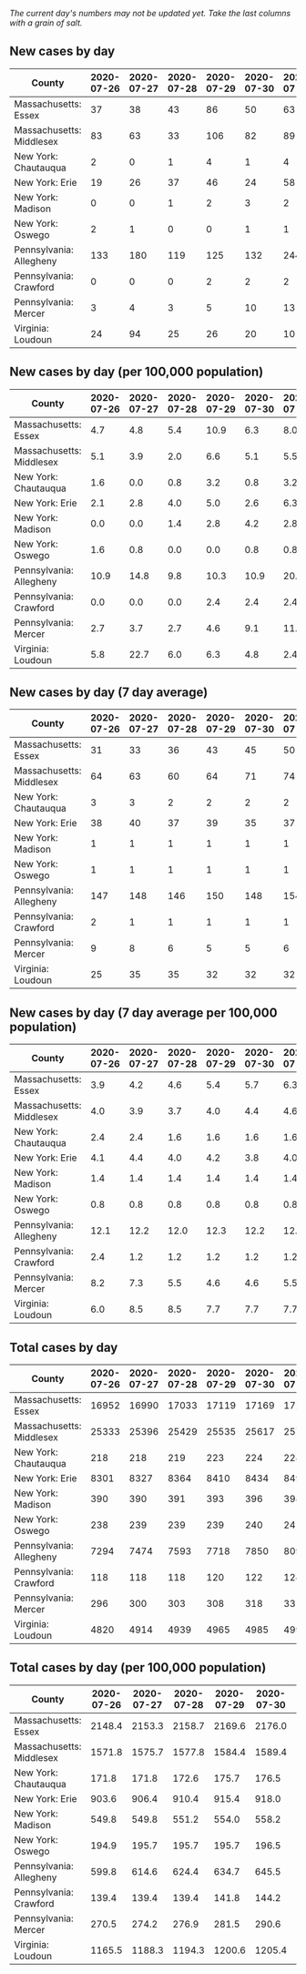 _The current day's numbers may not be updated yet. Take the last columns with a grain of salt._
## New cases by day

| County | 2020-07-26 | 2020-07-27 | 2020-07-28 | 2020-07-29 | 2020-07-30 | 2020-07-31 | 2020-08-01 |
| --- | --- | --- | --- | --- | --- | --- | --- |
| Massachusetts: Essex | 37 | 38 | 43 | 86 | 50 | 63 |  |
| Massachusetts: Middlesex | 83 | 63 | 33 | 106 | 82 | 89 |  |
| New York: Chautauqua | 2 | 0 | 1 | 4 | 1 | 4 | 3 |
| New York: Erie | 19 | 26 | 37 | 46 | 24 | 58 | 56 |
| New York: Madison | 0 | 0 | 1 | 2 | 3 | 2 | 1 |
| New York: Oswego | 2 | 1 | 0 | 0 | 1 | 1 | 3 |
| Pennsylvania: Allegheny | 133 | 180 | 119 | 125 | 132 | 244 | 66 |
| Pennsylvania: Crawford | 0 | 0 | 0 | 2 | 2 | 2 | 2 |
| Pennsylvania: Mercer | 3 | 4 | 3 | 5 | 10 | 13 | 10 |
| Virginia: Loudoun | 24 | 94 | 25 | 26 | 20 | 10 | 19 |

## New cases by day (per 100,000 population)

| County | 2020-07-26 | 2020-07-27 | 2020-07-28 | 2020-07-29 | 2020-07-30 | 2020-07-31 | 2020-08-01 |
| --- | --- | --- | --- | --- | --- | --- | --- |
| Massachusetts: Essex | 4.7 | 4.8 | 5.4 | 10.9 | 6.3 | 8.0 |  |
| Massachusetts: Middlesex | 5.1 | 3.9 | 2.0 | 6.6 | 5.1 | 5.5 |  |
| New York: Chautauqua | 1.6 | 0.0 | 0.8 | 3.2 | 0.8 | 3.2 | 2.4 |
| New York: Erie | 2.1 | 2.8 | 4.0 | 5.0 | 2.6 | 6.3 | 6.1 |
| New York: Madison | 0.0 | 0.0 | 1.4 | 2.8 | 4.2 | 2.8 | 1.4 |
| New York: Oswego | 1.6 | 0.8 | 0.0 | 0.0 | 0.8 | 0.8 | 2.5 |
| Pennsylvania: Allegheny | 10.9 | 14.8 | 9.8 | 10.3 | 10.9 | 20.1 | 5.4 |
| Pennsylvania: Crawford | 0.0 | 0.0 | 0.0 | 2.4 | 2.4 | 2.4 | 2.4 |
| Pennsylvania: Mercer | 2.7 | 3.7 | 2.7 | 4.6 | 9.1 | 11.9 | 9.1 |
| Virginia: Loudoun | 5.8 | 22.7 | 6.0 | 6.3 | 4.8 | 2.4 | 4.6 |

## New cases by day (7 day average)

| County | 2020-07-26 | 2020-07-27 | 2020-07-28 | 2020-07-29 | 2020-07-30 | 2020-07-31 | 2020-08-01 |
| --- | --- | --- | --- | --- | --- | --- | --- |
| Massachusetts: Essex | 31 | 33 | 36 | 43 | 45 | 50 |  |
| Massachusetts: Middlesex | 64 | 63 | 60 | 64 | 71 | 74 |  |
| New York: Chautauqua | 3 | 3 | 2 | 2 | 2 | 2 | 2 |
| New York: Erie | 38 | 40 | 37 | 39 | 35 | 37 | 38 |
| New York: Madison | 1 | 1 | 1 | 1 | 1 | 1 | 1 |
| New York: Oswego | 1 | 1 | 1 | 1 | 1 | 1 | 1 |
| Pennsylvania: Allegheny | 147 | 148 | 146 | 150 | 148 | 154 | 143 |
| Pennsylvania: Crawford | 2 | 1 | 1 | 1 | 1 | 1 | 1 |
| Pennsylvania: Mercer | 9 | 8 | 6 | 5 | 5 | 6 | 7 |
| Virginia: Loudoun | 25 | 35 | 35 | 32 | 32 | 32 | 31 |

## New cases by day (7 day average per 100,000 population)

| County | 2020-07-26 | 2020-07-27 | 2020-07-28 | 2020-07-29 | 2020-07-30 | 2020-07-31 | 2020-08-01 |
| --- | --- | --- | --- | --- | --- | --- | --- |
| Massachusetts: Essex | 3.9 | 4.2 | 4.6 | 5.4 | 5.7 | 6.3 |  |
| Massachusetts: Middlesex | 4.0 | 3.9 | 3.7 | 4.0 | 4.4 | 4.6 |  |
| New York: Chautauqua | 2.4 | 2.4 | 1.6 | 1.6 | 1.6 | 1.6 | 1.6 |
| New York: Erie | 4.1 | 4.4 | 4.0 | 4.2 | 3.8 | 4.0 | 4.1 |
| New York: Madison | 1.4 | 1.4 | 1.4 | 1.4 | 1.4 | 1.4 | 1.4 |
| New York: Oswego | 0.8 | 0.8 | 0.8 | 0.8 | 0.8 | 0.8 | 0.8 |
| Pennsylvania: Allegheny | 12.1 | 12.2 | 12.0 | 12.3 | 12.2 | 12.7 | 11.8 |
| Pennsylvania: Crawford | 2.4 | 1.2 | 1.2 | 1.2 | 1.2 | 1.2 | 1.2 |
| Pennsylvania: Mercer | 8.2 | 7.3 | 5.5 | 4.6 | 4.6 | 5.5 | 6.4 |
| Virginia: Loudoun | 6.0 | 8.5 | 8.5 | 7.7 | 7.7 | 7.7 | 7.5 |

## Total cases by day

| County | 2020-07-26 | 2020-07-27 | 2020-07-28 | 2020-07-29 | 2020-07-30 | 2020-07-31 | 2020-08-01 |
| --- | --- | --- | --- | --- | --- | --- | --- |
| Massachusetts: Essex | 16952 | 16990 | 17033 | 17119 | 17169 | 17232 |  |
| Massachusetts: Middlesex | 25333 | 25396 | 25429 | 25535 | 25617 | 25706 |  |
| New York: Chautauqua | 218 | 218 | 219 | 223 | 224 | 228 | 231 |
| New York: Erie | 8301 | 8327 | 8364 | 8410 | 8434 | 8492 | 8548 |
| New York: Madison | 390 | 390 | 391 | 393 | 396 | 398 | 399 |
| New York: Oswego | 238 | 239 | 239 | 239 | 240 | 241 | 244 |
| Pennsylvania: Allegheny | 7294 | 7474 | 7593 | 7718 | 7850 | 8094 | 8160 |
| Pennsylvania: Crawford | 118 | 118 | 118 | 120 | 122 | 124 | 126 |
| Pennsylvania: Mercer | 296 | 300 | 303 | 308 | 318 | 331 | 341 |
| Virginia: Loudoun | 4820 | 4914 | 4939 | 4965 | 4985 | 4995 | 5014 |

## Total cases by day (per 100,000 population)

| County | 2020-07-26 | 2020-07-27 | 2020-07-28 | 2020-07-29 | 2020-07-30 | 2020-07-31 | 2020-08-01 |
| --- | --- | --- | --- | --- | --- | --- | --- |
| Massachusetts: Essex | 2148.4 | 2153.3 | 2158.7 | 2169.6 | 2176.0 | 2183.9 |  |
| Massachusetts: Middlesex | 1571.8 | 1575.7 | 1577.8 | 1584.4 | 1589.4 | 1595.0 |  |
| New York: Chautauqua | 171.8 | 171.8 | 172.6 | 175.7 | 176.5 | 179.7 | 182.0 |
| New York: Erie | 903.6 | 906.4 | 910.4 | 915.4 | 918.0 | 924.3 | 930.4 |
| New York: Madison | 549.8 | 549.8 | 551.2 | 554.0 | 558.2 | 561.0 | 562.4 |
| New York: Oswego | 194.9 | 195.7 | 195.7 | 195.7 | 196.5 | 197.4 | 199.8 |
| Pennsylvania: Allegheny | 599.8 | 614.6 | 624.4 | 634.7 | 645.5 | 665.6 | 671.0 |
| Pennsylvania: Crawford | 139.4 | 139.4 | 139.4 | 141.8 | 144.2 | 146.5 | 148.9 |
| Pennsylvania: Mercer | 270.5 | 274.2 | 276.9 | 281.5 | 290.6 | 302.5 | 311.6 |
| Virginia: Loudoun | 1165.5 | 1188.3 | 1194.3 | 1200.6 | 1205.4 | 1207.9 | 1212.5 |
